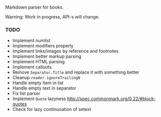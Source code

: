 Markdown parser for books.

Warning: Work in progress, API-s will change.

### TODO

* Implement numlist
* Implement modifiers properly
* Implement links/images by reference and footnotes
* Implement better markup parsing
* Implement HTML parsing
* Implement callouts.
* Remove `Separator.Title` and replace it with something better
* Cleanup `reader.ignoreTrailingN`
* Handle empty item in list
* Handle empty text in separator
* Fix list parser
* Implement `Quote` lazyness http://spec.commonmark.org/0.22/#block-quotes
* Check for lazy continuoation of setext